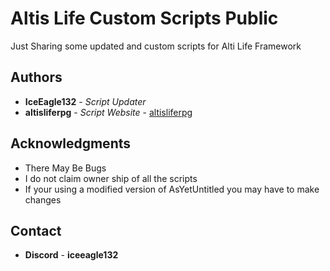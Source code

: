 # Altis Life Custom Scripts Public
Just Sharing some updated and custom scripts for Alti Life Framework

## Authors
* **IceEagle132** - *Script Updater*
* **altisliferpg** - *Script Website* - [altisliferpg](https://www.altisliferpg.com/)

## Acknowledgments
* There May Be Bugs
* I do not claim owner ship of all the scripts
* If your using a modified version of AsYetUntitled you may have to make changes 

## Contact
* **Discord** - **iceeagle132**
